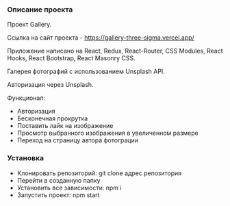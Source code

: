 ### Описание проекта

Проект Gallery.

Ссылка на сайт проекта - https://gallery-three-sigma.vercel.app/

Приложение написано на React, Redux, React-Router, CSS Modules, React Hooks, React Bootstrap, React Masonry CSS.

Галерея фотографий с использованием Unsplash API.

Авторизация через Unsplash. 

Функционал: 

  - Авторизация
  -	Бесконечная прокрутка
  -	Поставить лайк на изображение
  -	Просмотр выбранного изображения в увеличенном размере
  -	Переход на страницу автора фотограции


### Установка

- Клонировать репозиторий: git clone адрес репозитория
- Перейти в созданную папку
- Установить все зависимости: npm i
- Запустить проект: npm start
